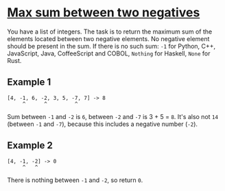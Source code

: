 # [Max sum between two negatives](https://www.codewars.com/kata/max-sum-between-two-negatives "https://www.codewars.com/kata/6066ae080168ff0032c4107a")

You have a list of integers. The task is to return the maximum sum of the elements located between two negative
elements. No negative element should be present in the sum.
If there is no such sum: `-1` for Python, C++, JavaScript, Java, CoffeeScript and COBOL, `Nothing` for Haskell, `None`
for Rust.

## Example 1

```
[4, -1, 6, -2, 3, 5, -7, 7] -> 8
     ^      ^         ^
```

Sum between `-1` and `-2` is `6`, between `-2` and `-7` is 3 + 5 = `8`.
It's also not `14` (between `-1` and `-7`), because this includes a negative number (`-2`).

## Example 2

```
[4, -1, -2] -> 0
     ^   ^
```

There is nothing between `-1` and `-2`, so return `0`.